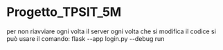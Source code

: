 # Progetto_TPSIT_5M

per non riavviare ogni volta il server ogni volta che si modifica il codice si può usare il comando:
flask --app login.py --debug run